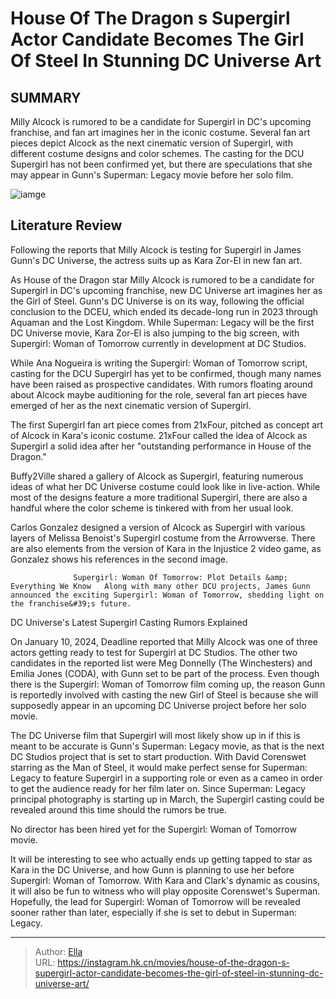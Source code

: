 # House Of The Dragon s Supergirl Actor Candidate Becomes The Girl Of Steel In Stunning DC Universe Art


## SUMMARY 



  Milly Alcock is rumored to be a candidate for Supergirl in DC&#39;s upcoming franchise, and fan art imagines her in the iconic costume.   Several fan art pieces depict Alcock as the next cinematic version of Supergirl, with different costume designs and color schemes.   The casting for the DCU Supergirl has not been confirmed yet, but there are speculations that she may appear in Gunn&#39;s Superman: Legacy movie before her solo film.  

![iamge](https://static1.srcdn.com/wordpress/wp-content/uploads/2024/01/house-of-the-dragons-supergirl-actor-candidate-becomes-the-girl-of-steel-in-stunning-dc-universe-art.jpg)

## Literature Review

Following the reports that Milly Alcock is testing for Supergirl in James Gunn&#39;s DC Universe, the actress suits up as Kara Zor-El in new fan art.




As House of the Dragon star Milly Alcock is rumored to be a candidate for Supergirl in DC&#39;s upcoming franchise, new DC Universe art imagines her as the Girl of Steel. Gunn&#39;s DC Universe is on its way, following the official conclusion to the DCEU, which ended its decade-long run in 2023 through Aquaman and the Lost Kingdom. While Superman: Legacy will be the first DC Universe movie, Kara Zor-El is also jumping to the big screen, with Supergirl: Woman of Tomorrow currently in development at DC Studios.




While Ana Nogueira is writing the Supergirl: Woman of Tomorrow script, casting for the DCU Supergirl has yet to be confirmed, though many names have been raised as prospective candidates. With rumors floating around about Alcock maybe auditioning for the role, several fan art pieces have emerged of her as the next cinematic version of Supergirl.


 

The first Supergirl fan art piece comes from 21xFour, pitched as concept art of Alcock in Kara&#39;s iconic costume. 21xFour called the idea of Alcock as Supergirl a solid idea after her &#34;outstanding performance in House of the Dragon.&#34;


 




Buffy2Ville shared a gallery of Alcock as Supergirl, featuring numerous ideas of what her DC Universe costume could look like in live-action. While most of the designs feature a more traditional Supergirl, there are also a handful where the color scheme is tinkered with from her usual look.


 

Carlos Gonzalez designed a version of Alcock as Supergirl with various layers of Melissa Benoist&#39;s Supergirl costume from the Arrowverse. There are also elements from the version of Kara in the Injustice 2 video game, as Gonzalez shows his references in the second image.

                  Supergirl: Woman Of Tomorrow: Plot Details &amp; Everything We Know   Along with many other DCU projects, James Gunn announced the exciting Supergirl: Woman of Tomorrow, shedding light on the franchise&#39;s future.   





 DC Universe&#39;s Latest Supergirl Casting Rumors Explained 
         

On January 10, 2024, Deadline reported that Milly Alcock was one of three actors getting ready to test for Supergirl at DC Studios. The other two candidates in the reported list were Meg Donnelly (The Winchesters) and Emilia Jones (CODA), with Gunn set to be part of the process. Even though there is the Supergirl: Woman of Tomorrow film coming up, the reason Gunn is reportedly involved with casting the new Girl of Steel is because she will supposedly appear in an upcoming DC Universe project before her solo movie.

The DC Universe film that Supergirl will most likely show up in if this is meant to be accurate is Gunn&#39;s Superman: Legacy movie, as that is the next DC Studios project that is set to start production. With David Corenswet starring as the Man of Steel, it would make perfect sense for Superman: Legacy to feature Supergirl in a supporting role or even as a cameo in order to get the audience ready for her film later on. Since Superman: Legacy principal photography is starting up in March, the Supergirl casting could be revealed around this time should the rumors be true.






No director has been hired yet for the Supergirl: Woman of Tomorrow movie.




It will be interesting to see who actually ends up getting tapped to star as Kara in the DC Universe, and how Gunn is planning to use her before Supergirl: Woman of Tomorrow. With Kara and Clark&#39;s dynamic as cousins, it will also be fun to witness who will play opposite Corenswet&#39;s Superman. Hopefully, the lead for Supergirl: Woman of Tomorrow will be revealed sooner rather than later, especially if she is set to debut in Superman: Legacy.



---

> Author: [Ella](https://instagram.hk.cn/)  
> URL: https://instagram.hk.cn/movies/house-of-the-dragon-s-supergirl-actor-candidate-becomes-the-girl-of-steel-in-stunning-dc-universe-art/  

